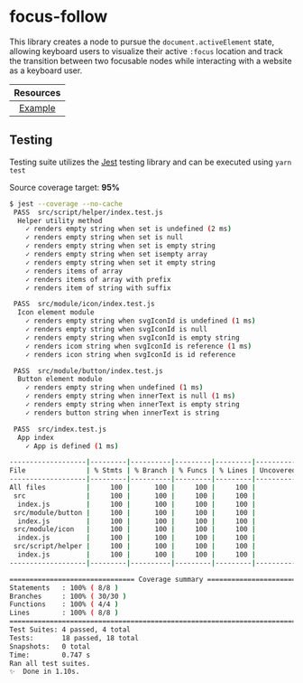 # focus-follow

This library creates a node to pursue the `document.activeElement` state, allowing keyboard users to visualize their active `:focus` location and track the transition between two focusable nodes while interacting with a website as a keyboard user.

|                      Resources                       |
| :--------------------------------------------------: |
| [Example](https://codesandbox.io/s/focus-flow-f43m5) |

## Testing

Testing suite utilizes the [Jest](https://jestjs.io/) testing library and can be executed using `yarn test`

Source coverage target: **95%**

```sh
$ jest --coverage --no-cache
 PASS  src/script/helper/index.test.js
  Helper utility method
    ✓ renders empty string when set is undefined (2 ms)
    ✓ renders empty string when set is null
    ✓ renders empty string when set is empty string
    ✓ renders empty string when set isempty array
    ✓ renders empty string when set it empty string
    ✓ renders items of array
    ✓ renders items of array with prefix
    ✓ renders item of string with suffix

 PASS  src/module/icon/index.test.js
  Icon element module
    ✓ renders empty string when svgIconId is undefined (1 ms)
    ✓ renders empty string when svgIconId is null
    ✓ renders empty string when svgIconId is empty string
    ✓ renders icom string when svgIconId is reference (1 ms)
    ✓ renders icon string when svgIconId is id reference

 PASS  src/module/button/index.test.js
  Button element module
    ✓ renders empty string when undefined (1 ms)
    ✓ renders empty string when innerText is null (1 ms)
    ✓ renders empty string when innerText is empty string
    ✓ renders button string when innerText is string

 PASS  src/index.test.js
  App index
    ✓ App is defined (1 ms)

-------------------|---------|----------|---------|---------|-------------------
File               | % Stmts | % Branch | % Funcs | % Lines | Uncovered Line #s
-------------------|---------|----------|---------|---------|-------------------
All files          |     100 |      100 |     100 |     100 |
 src               |     100 |      100 |     100 |     100 |
  index.js         |     100 |      100 |     100 |     100 |
 src/module/button |     100 |      100 |     100 |     100 |
  index.js         |     100 |      100 |     100 |     100 |
 src/module/icon   |     100 |      100 |     100 |     100 |
  index.js         |     100 |      100 |     100 |     100 |
 src/script/helper |     100 |      100 |     100 |     100 |
  index.js         |     100 |      100 |     100 |     100 |
-------------------|---------|----------|---------|---------|-------------------

=============================== Coverage summary ===============================
Statements   : 100% ( 8/8 )
Branches     : 100% ( 30/30 )
Functions    : 100% ( 4/4 )
Lines        : 100% ( 8/8 )
================================================================================
Test Suites: 4 passed, 4 total
Tests:       18 passed, 18 total
Snapshots:   0 total
Time:        0.747 s
Ran all test suites.
✨  Done in 1.10s.
```
